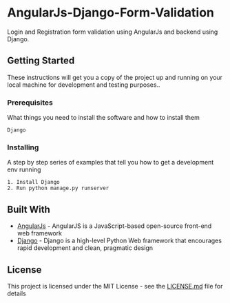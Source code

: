 # AngularJs-Django-Form-Validation

Login and Registration form validation using AngularJs and backend using Django.

## Getting Started

These instructions will get you a copy of the project up and running on your local machine for development and testing purposes..

### Prerequisites

What things you need to install the software and how to install them

```
Django
```

### Installing

A step by step series of examples that tell you how to get a development env running

```
1. Install Django
2. Run python manage.py runserver
```

## Built With

* [AngularJs](https://www.angularjs.org/) - AngularJS is a JavaScript-based open-source front-end web framework
* [Django](https://www.djangoproject.com/) - Django is a high-level Python Web framework that encourages rapid development and clean, pragmatic design

## License

This project is licensed under the MIT License - see the [LICENSE.md](LICENSE.md) file for details
